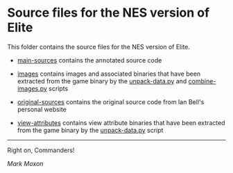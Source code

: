 # Source files for the NES version of Elite

This folder contains the source files for the NES version of Elite.

* [main-sources](main-sources) contains the annotated source code

* [images](images) contains images and associated binaries that have been extracted from the game binary by the [unpack-data.py](../2-build-files/unpack-data.py) and [combine-images.py](../2-build-files/combine-images.py) scripts

* [original-sources](original-sources) contains the original source code from Ian Bell's personal website

* [view-attributes](view-attributes) contains view attribute binaries that have been extracted from the game binary by the [unpack-data.py](../2-build-files/unpack-data.py) script

---

Right on, Commanders!

_Mark Moxon_